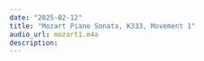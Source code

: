```yaml
---
date: "2025-02-12"
title: "Mozart Piano Sonata, K333, Movement 1"
audio_url: mozart1.m4a
description: 
---
```

